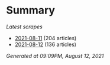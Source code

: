 # Summary
*Latest scrapes*
* [2021-08-11](https://github.com/nuuuwan/news_lk/blob/data/news_lk.2021-08-11.json) (204 articles)
* [2021-08-12](https://github.com/nuuuwan/news_lk/blob/data/news_lk.2021-08-12.json) (136 articles)

*Generated at 09:09PM, August 12, 2021*